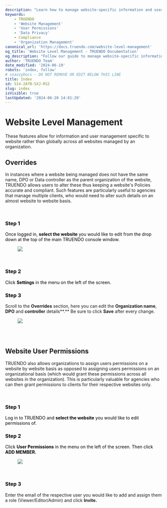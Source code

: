 ```yaml
---
description: "Learn how to manage website-specific information and user permissions in TRUENDO. Customize organization  details, assign user roles, and ensure accurate compliance for individual websites. Last updated June 19, 2024.\n"
keywords:
    - TRUENDO
    - 'Website Management'
    - 'User Permissions'
    - 'Data Privacy'
    - Compliance
    - 'Organization Management'
canonical_url: 'https://docs.truendo.com/website-level-management'
og_title: 'Website Level Management - TRUENDO Documentation'
og_description: "Follow our guide to manage website-specific information and user permissions in TRUENDO. Customize organization details,  assign user roles, and ensure accurate compliance for individual websites.\n"
author: 'TRUENDO Team'
date_modified: '2024-06-19'
robots: 'index, follow'
# snazzyDocs - DO NOT REMOVE OR EDIT BELOW THIS LINE
title: Index
id: S14-2A7B-SXJ-RS2
slug: index
isVisible: true
lastUpdated: '2024-06-20 14:01:29'
---
```

# Website Level Management

These features allow for information and user management specific to website rather than globally across all websites managed by an organization.

## Overrides

In instances where a website being managed does not have the same name, DPO or Data controller as the parent organization of the website, TRUENDO allows users to alter these thus keeping a website's Policies accurate and compliant. Such features are particularly useful to agencies that manage multiple clients, who would need to alter such details on an almost website to website basis.

<br />

### <span style="color:rgb(0, 0, 0);"><span style="background-color:rgb(255, 255, 255);">Step 1</span></span>

<span style="color:rgb(0, 0, 0);"><span style="background-color:rgb(255, 255, 255);">Once logged in, </span></span> **<span style="color:rgb(0, 0, 0);"><span style="background-color:rgb(255, 255, 255);">select the website</span></span>** <span style="color:rgb(0, 0, 0);"><span style="background-color:rgb(255, 255, 255);">you would like to edit from the drop down at the top of the main TRUENDO console window.</span></span>

<figure><img src="https://app.snazzydocs.com/storage/users/hEfI2V55cVTdM5ty/docs/G2IomO8914MUXZZJ/images/KBCvX3H8OJW5GT2dqF9I.png"></figure>

<br />

### <span style="color:rgb(0, 0, 0);"><span style="background-color:rgb(255, 255, 255);">Step 2</span></span>

<span style="color:rgb(0, 0, 0);"><span style="background-color:rgb(255, 255, 255);">Click </span></span> **<span style="color:rgb(0, 0, 0);"><span style="background-color:rgb(255, 255, 255);">Settings</span></span>** <span style="color:rgb(0, 0, 0);"><span style="background-color:rgb(255, 255, 255);">in the menu on the left of the screen.</span></span>

### <span style="color:rgb(0, 0, 0);"><span style="background-color:rgb(255, 255, 255);">Step 3</span></span>

Scroll to the **Overrides** section, here you can edit the **Organization name**, **DPO** and **controller** details**.** Be sure to click **Save** after every change.

<figure><img src="https://app.snazzydocs.com/storage/users/hEfI2V55cVTdM5ty/docs/G2IomO8914MUXZZJ/images/RqBPKpUih9spQfqa7ABX.png"></figure>

<br />

<br />

## Website User Permissions

TRUENDO also allows organizations to assign users permissions on a website by website basis as opposed to assigning users permissions on an organizational basis (which would grant these permissions across all websites in the organization). This is particularly valuable for agencies who can then grant permissions to clients for their respective websites only.

<br />

### <span style="color:rgb(0, 0, 0);"><span style="background-color:rgb(255, 255, 255);">Step 1</span></span>

<span style="color:rgb(0, 0, 0);"><span style="background-color:rgb(255, 255, 255);">Log in to TRUENDO and </span></span> **<span style="color:rgb(0, 0, 0);"><span style="background-color:rgb(255, 255, 255);">select the website</span></span>** <span style="color:rgb(0, 0, 0);"><span style="background-color:rgb(255, 255, 255);">you would like to edit permissions of.</span></span>

### <span style="color:rgb(0, 0, 0);"><span style="background-color:rgb(255, 255, 255);">Step 2</span></span>

<span style="color:rgb(0, 0, 0);"><span style="background-color:rgb(255, 255, 255);">Click </span></span> **<span style="color:rgb(0, 0, 0);"><span style="background-color:rgb(255, 255, 255);">User Permissions</span></span>** <span style="color:rgb(0, 0, 0);"><span style="background-color:rgb(255, 255, 255);">in the menu on the left of the screen. Then click </span></span> **<span style="color:rgb(0, 0, 0);"><span style="background-color:rgb(255, 255, 255);">ADD MEMBER.</span></span>**

<figure><img src="https://app.snazzydocs.com/storage/users/hEfI2V55cVTdM5ty/docs/G2IomO8914MUXZZJ/images/7gUEpKWo3fhuGYlFwmdh.png"></figure>

<br />

### <span style="color:rgb(0, 0, 0);"><span style="background-color:rgb(255, 255, 255);">Step 3</span></span>

Enter the email of the respective user you would like to add and assign them a role (Viewer/Editor/Admin) and click **Invite.**

<br />

<br />

<br />

<br />